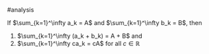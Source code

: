 #analysis 

If $\sum_{k=1}^\infty a_k = A$ and $\sum_{k=1}^\infty b_k = B$, then
1. $\sum_{k=1}^\infty (a_k + b_k) = A + B$ and
2. $\sum_{k=1}^\infty ca_k = cA$ for all $c \in \mathbb{R}$
